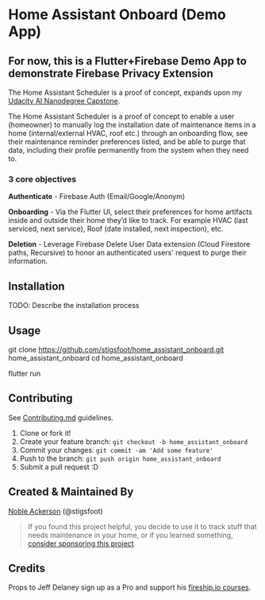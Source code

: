 # Home Assistant Onboard (Demo App)

## For now, this is a Flutter+Firebase Demo App to demonstrate Firebase Privacy Extension

The Home Assistant Scheduler is a proof of concept, expands upon my [Udacity AI Nanodegree Capstone](https://github.com/stigsfoot/Udacity-Nanodegrees/tree/master/Machine%20Learning/capstone).

The Home Assistant Scheduler is a proof of concept to enable a user (homeowner) to manually log the installation date of maintenance items in a home (internal/external HVAC, roof etc.) through an onboarding flow, see their maintenance reminder preferences listed, and be able to purge that data, including their profile permanently from the system when they need to.

### 3 core objectives

**Authenticate** - Firebase Auth (Email/Google/Anonym)

**Onboarding** - Via the Flutter UI, select their preferences for home artifacts inside and outside their home they’d like to track. For example HVAC (last serviced, next service), Roof (date installed, next inspection), etc.

**Deletion** - Leverage Firebase Delete User Data extension (Cloud Firestore paths, Recursive) to honor an authenticated users' request to purge their information.

## Installation

TODO: Describe the installation process

## Usage

git clone https://github.com/stigsfoot/home_assistant_onboard.git home_assistant_onboard
cd home_assistant_onboard

flutter run

## Contributing

See [Contributing.md](CONTRIBUTING.md) guidelines.

1. Clone or fork it!
2. Create your feature branch: `git checkout -b home_assistant_onboard`
3. Commit your changes: `git commit -am 'Add some feature'`
4. Push to the branch: `git push origin home_assistant_onboard`
5. Submit a pull request :D

## Created & Maintained By

[Noble Ackerson](https://nobles.page) (@stigsfoot)

> If you found this project helpful, you decide to use it to track stuff that needs maintenance in your home, or if you learned something, [consider sponsoring this project](patreon.com/stigsfoot)

## Credits

Props to Jeff Delaney sign up as a Pro and support his [fireship.io courses](https://fireship.io).
